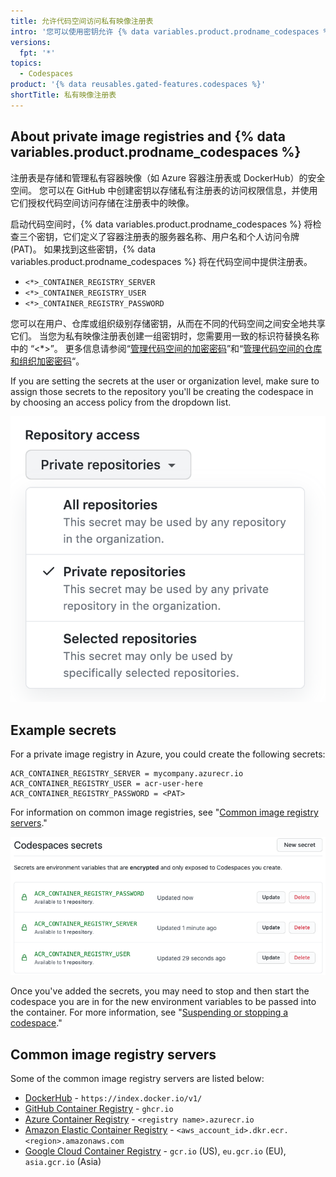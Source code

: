 ```yaml
---
title: 允许代码空间访问私有映像注册表
intro: '您可以使用密钥允许 {% data variables.product.prodname_codespaces %} 访问私有映像注册表'
versions:
  fpt: '*'
topics:
  - Codespaces
product: '{% data reusables.gated-features.codespaces %}'
shortTitle: 私有映像注册表
---
```


## About private image registries and {% data variables.product.prodname_codespaces %}

注册表是存储和管理私有容器映像（如 Azure 容器注册表或 DockerHub）的安全空间。 您可以在 GitHub 中创建密钥以存储私有注册表的访问权限信息，并使用它们授权代码空间访问存储在注册表中的映像。

启动代码空间时，{% data variables.product.prodname_codespaces %} 将检查三个密钥，它们定义了容器注册表的服务器名称、用户名和个人访问令牌 (PAT)。 如果找到这些密钥，{% data variables.product.prodname_codespaces %} 将在代码空间中提供注册表。

- `<*>_CONTAINER_REGISTRY_SERVER`
- `<*>_CONTAINER_REGISTRY_USER`
- `<*>_CONTAINER_REGISTRY_PASSWORD`

您可以在用户、仓库或组织级别存储密钥，从而在不同的代码空间之间安全地共享它们。 当您为私有映像注册表创建一组密钥时，您需要用一致的标识符替换名称中的 “<*>”。 更多信息请参阅“[管理代码空间的加密密码](/codespaces/managing-your-codespaces/managing-encrypted-secrets-for-your-codespaces)”和“[管理代码空间的仓库和组织加密密码](/codespaces/managing-codespaces-for-your-organization/managing-encrypted-secrets-for-your-repository-and-organization-for-codespaces)“。

If you are setting the secrets at the user or organization level, make sure to assign those secrets to the repository you'll be creating the codespace in by choosing an access policy from the dropdown list.

![映像注册表密钥示例](/assets/images/help/codespaces/secret-repository-access.png)

## Example secrets

For a private image registry in Azure, you could create the following secrets:

```
ACR_CONTAINER_REGISTRY_SERVER = mycompany.azurecr.io
ACR_CONTAINER_REGISTRY_USER = acr-user-here
ACR_CONTAINER_REGISTRY_PASSWORD = <PAT>
```

For information on common image registries, see "[Common image registry servers](#common-image-registry-servers)."

![映像注册表密钥示例](/assets/images/help/settings/codespaces-image-registry-secret-example.png)

Once you've added the secrets, you may need to stop and then start the codespace you are in for the new environment variables to be passed into the container. For more information, see "[Suspending or stopping a codespace](/codespaces/codespaces-reference/using-the-command-palette-in-codespaces#suspending-or-stopping-a-codespace)."

## Common image registry servers

Some of the common image registry servers are listed below:

- [DockerHub](https://docs.docker.com/engine/reference/commandline/info/) - `https://index.docker.io/v1/`
- [GitHub Container Registry](/packages/working-with-a-github-packages-registry/working-with-the-container-registry) - `ghcr.io`
- [Azure Container Registry](https://docs.microsoft.com/azure/container-registry/) - `<registry name>.azurecr.io`
- [Amazon Elastic Container Registry](https://docs.aws.amazon.com/AmazonECR/latest/userguide/Registries.html) - `<aws_account_id>.dkr.ecr.<region>.amazonaws.com`
- [Google Cloud Container Registry](https://cloud.google.com/container-registry/docs/overview#registries) - `gcr.io` (US), `eu.gcr.io` (EU), `asia.gcr.io` (Asia)
